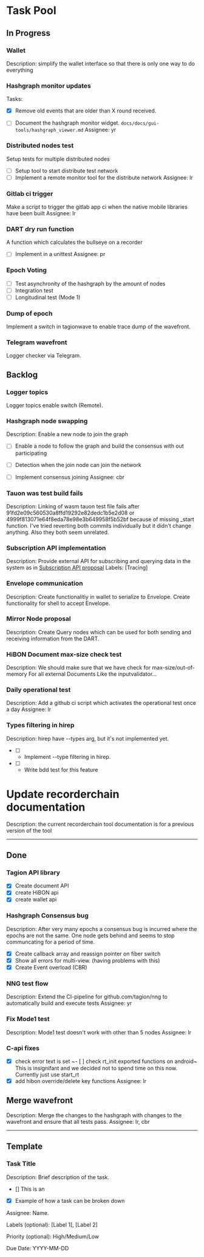 # Task Pool

## In Progress

### Wallet 
Description: simplify the wallet interface so that there is only one way to do everything

### Hashgraph monitor updates
Tasks: 
- [X] Remove old events that are older than X round received. 
- [ ] Document the hashgraph monitor widget. `docs/docs/gui-tools/hashgraph_viewer.md` 
Assignee: yr


### Distributed nodes test
Setup tests for multiple distributed nodes
- [ ] Setup tool to start distribute test network
- [ ] Implement a remote monitor tool for the distribute network
Assignee: lr

### Gitlab ci trigger
Make a script to trigger the gitlab app ci when the native mobile libraries have been built
Assignee: lr

### DART dry run function
A function which calculates the bullseye on a recorder 
- [ ] Implement in a unittest
Assignee: pr

### Epoch Voting
- [ ] Test asynchronity of the hashgraph by the amount of nodes
- [ ] Integration test
- [ ] Longitudinal test (Mode 1)

### Dump of epoch 
Implement a switch in tagionwave to enable trace dump of the wavefront.

### Telegram wavefront
Logger checker via Telegram.


## Backlog

### Logger topics
Logger topics enable switch (Remote).
 

### Hashgraph node swapping
Description: Enable a new node to join the graph
- [ ] Enable a node to follow the graph and build the consensus with out participating
- [ ] Detection when the join node can join the network
- [ ] Implement consensus joining
Assignee: cbr


### Tauon was test build fails
Description: Linking of wasm tauon test file fails after 91fd2e09c560530a8ffd19292e82dedc1b5e2d08 or 4999f813071e64f8eda78e98e3b649958f5b52bf because of missing _start function. I've tried reverting both commits individually but it didn't change anything. Also they both seem unrelated.

### Subscription API implementation
Description: Provide external API for subscribing and querying data in the system as in [Subscription API proposal](https://docs.tagion.org/tips/3)
Labels: [Tracing]

### Envelope communication
Description: 
Create functionalitiy in wallet to serialize to Envelope.
Create functionality for shell to accept Envelope.

### Mirror Node proposal
Description: Create Query nodes which can be used for both sending and receiving information from the DART.


### HiBON Document max-size check test 
Description: We should make sure that we have check for max-size/out-of-memory
For all external Documents
Like the inputvalidator...


### Daily operational test
Description: Add a github ci script which activates the operational test once a day
Assignee: lr

### Types filtering in hirep
Description: hirep have --types arg, but it's not implemented yet.

- [ ] - Implement --type filtering in hirep.
- [ ] - Write bdd test for this feature

# Update recorderchain documentation
Description: the current recorderchain tool documentation is for a previous version of the tool

---

## Done

### Tagion API library
- [X] Create document API
- [x] create HiBON api
- [x] create wallet api

### Hashgraph Consensus bug
Description: After very many epochs a consensus bug is incurred where the epochs are not the same. One node gets behind and seems to stop communcating for a period of time.

- [X] Create callback array and reassign pointer on fiber switch
- [X] Show all errors for multi-view. (having problems with this)
- [X] Create Event overload (CBR)

### NNG test flow
Description: Extend the CI-pipeline for github.com/tagion/nng to automatically build and execute tests
Assignee: yr

### Fix Mode1 test
Description: Mode1 test doesn't work with other than 5 nodes
Assignee: lr

### C-api fixes
- [x] check error text is set
~- [ ] check rt_init exported functions on android~ This is insignifant and we decided not to spend time on this now. Currently just use start_rt
- [x] add hibon override/delete key functions
Assignee: lr

## Merge wavefront
Description: Merge the changes to the hashgraph with changes to the wavefront and ensure that all tests pass.
Assignee: lr, cbr

---

## Template
### Task Title
Description: Brief description of the task.
- [] This is an
- [X] Example of how a task can be broken down


Assignee: Name.

Labels (optional): [Label 1], [Label 2]

Priority (optional): High/Medium/Low

Due Date: YYYY-MM-DD
